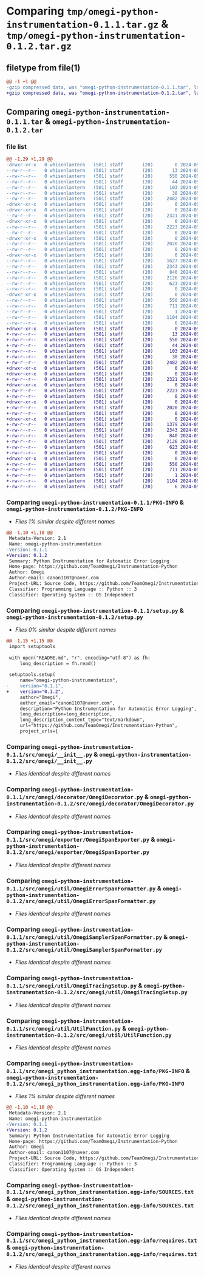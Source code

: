 # Comparing `tmp/omegi-python-instrumentation-0.1.1.tar.gz` & `tmp/omegi-python-instrumentation-0.1.2.tar.gz`

## filetype from file(1)

```diff
@@ -1 +1 @@
-gzip compressed data, was "omegi-python-instrumentation-0.1.1.tar", last modified: Tue May 14 08:04:36 2024, max compression
+gzip compressed data, was "omegi-python-instrumentation-0.1.2.tar", last modified: Tue May 14 08:36:16 2024, max compression
```

## Comparing `omegi-python-instrumentation-0.1.1.tar` & `omegi-python-instrumentation-0.1.2.tar`

### file list

```diff
@@ -1,29 +1,29 @@
-drwxr-xr-x   0 whisenlantern   (501) staff       (20)        0 2024-05-14 08:04:36.139507 omegi-python-instrumentation-0.1.1/
--rw-r--r--   0 whisenlantern   (501) staff       (20)       13 2024-05-07 06:22:05.000000 omegi-python-instrumentation-0.1.1/LICENSE.txt
--rw-r--r--   0 whisenlantern   (501) staff       (20)      550 2024-05-14 08:04:36.139387 omegi-python-instrumentation-0.1.1/PKG-INFO
--rw-r--r--   0 whisenlantern   (501) staff       (20)       44 2024-05-07 06:21:19.000000 omegi-python-instrumentation-0.1.1/README.md
--rw-r--r--   0 whisenlantern   (501) staff       (20)      103 2024-05-07 06:17:54.000000 omegi-python-instrumentation-0.1.1/pyproject.toml
--rw-r--r--   0 whisenlantern   (501) staff       (20)       38 2024-05-14 08:04:36.139548 omegi-python-instrumentation-0.1.1/setup.cfg
--rw-r--r--   0 whisenlantern   (501) staff       (20)     2482 2024-05-14 08:04:27.000000 omegi-python-instrumentation-0.1.1/setup.py
-drwxr-xr-x   0 whisenlantern   (501) staff       (20)        0 2024-05-14 08:04:36.135845 omegi-python-instrumentation-0.1.1/src/
-drwxr-xr-x   0 whisenlantern   (501) staff       (20)        0 2024-05-14 08:04:36.136585 omegi-python-instrumentation-0.1.1/src/omegi/
--rw-r--r--   0 whisenlantern   (501) staff       (20)     2321 2024-05-14 07:50:48.000000 omegi-python-instrumentation-0.1.1/src/omegi/__init__.py
-drwxr-xr-x   0 whisenlantern   (501) staff       (20)        0 2024-05-14 08:04:36.137030 omegi-python-instrumentation-0.1.1/src/omegi/decorator/
--rw-r--r--   0 whisenlantern   (501) staff       (20)     2223 2024-05-14 06:38:33.000000 omegi-python-instrumentation-0.1.1/src/omegi/decorator/OmegiDecorator.py
--rw-r--r--   0 whisenlantern   (501) staff       (20)        0 2024-05-14 00:41:28.000000 omegi-python-instrumentation-0.1.1/src/omegi/decorator/__init__.py
-drwxr-xr-x   0 whisenlantern   (501) staff       (20)        0 2024-05-14 08:04:36.137230 omegi-python-instrumentation-0.1.1/src/omegi/exporter/
--rw-r--r--   0 whisenlantern   (501) staff       (20)     2020 2024-05-14 08:04:27.000000 omegi-python-instrumentation-0.1.1/src/omegi/exporter/OmegiSpanExporter.py
--rw-r--r--   0 whisenlantern   (501) staff       (20)        0 2024-05-14 00:41:10.000000 omegi-python-instrumentation-0.1.1/src/omegi/exporter/__init__.py
-drwxr-xr-x   0 whisenlantern   (501) staff       (20)        0 2024-05-14 08:04:36.138689 omegi-python-instrumentation-0.1.1/src/omegi/util/
--rw-r--r--   0 whisenlantern   (501) staff       (20)     1627 2024-05-14 01:15:00.000000 omegi-python-instrumentation-0.1.1/src/omegi/util/OmegiDependencyInstrument.py
--rw-r--r--   0 whisenlantern   (501) staff       (20)     2343 2024-05-14 07:24:09.000000 omegi-python-instrumentation-0.1.1/src/omegi/util/OmegiErrorSpanFormatter.py
--rw-r--r--   0 whisenlantern   (501) staff       (20)      840 2024-05-14 07:24:09.000000 omegi-python-instrumentation-0.1.1/src/omegi/util/OmegiSamplerSpanFormatter.py
--rw-r--r--   0 whisenlantern   (501) staff       (20)     2126 2024-05-14 07:50:48.000000 omegi-python-instrumentation-0.1.1/src/omegi/util/OmegiTracingSetup.py
--rw-r--r--   0 whisenlantern   (501) staff       (20)      623 2024-05-14 06:53:00.000000 omegi-python-instrumentation-0.1.1/src/omegi/util/UtilFunction.py
--rw-r--r--   0 whisenlantern   (501) staff       (20)        0 2024-05-14 07:04:48.000000 omegi-python-instrumentation-0.1.1/src/omegi/util/__init__.py
-drwxr-xr-x   0 whisenlantern   (501) staff       (20)        0 2024-05-14 08:04:36.139229 omegi-python-instrumentation-0.1.1/src/omegi_python_instrumentation.egg-info/
--rw-r--r--   0 whisenlantern   (501) staff       (20)      550 2024-05-14 08:04:36.000000 omegi-python-instrumentation-0.1.1/src/omegi_python_instrumentation.egg-info/PKG-INFO
--rw-r--r--   0 whisenlantern   (501) staff       (20)      711 2024-05-14 08:04:36.000000 omegi-python-instrumentation-0.1.1/src/omegi_python_instrumentation.egg-info/SOURCES.txt
--rw-r--r--   0 whisenlantern   (501) staff       (20)        1 2024-05-14 08:04:36.000000 omegi-python-instrumentation-0.1.1/src/omegi_python_instrumentation.egg-info/dependency_links.txt
--rw-r--r--   0 whisenlantern   (501) staff       (20)     1104 2024-05-14 08:04:36.000000 omegi-python-instrumentation-0.1.1/src/omegi_python_instrumentation.egg-info/requires.txt
--rw-r--r--   0 whisenlantern   (501) staff       (20)        6 2024-05-14 08:04:36.000000 omegi-python-instrumentation-0.1.1/src/omegi_python_instrumentation.egg-info/top_level.txt
+drwxr-xr-x   0 whisenlantern   (501) staff       (20)        0 2024-05-14 08:36:16.013219 omegi-python-instrumentation-0.1.2/
+-rw-r--r--   0 whisenlantern   (501) staff       (20)       13 2024-05-07 06:22:05.000000 omegi-python-instrumentation-0.1.2/LICENSE.txt
+-rw-r--r--   0 whisenlantern   (501) staff       (20)      550 2024-05-14 08:36:16.013102 omegi-python-instrumentation-0.1.2/PKG-INFO
+-rw-r--r--   0 whisenlantern   (501) staff       (20)       44 2024-05-07 06:21:19.000000 omegi-python-instrumentation-0.1.2/README.md
+-rw-r--r--   0 whisenlantern   (501) staff       (20)      103 2024-05-07 06:17:54.000000 omegi-python-instrumentation-0.1.2/pyproject.toml
+-rw-r--r--   0 whisenlantern   (501) staff       (20)       38 2024-05-14 08:36:16.013267 omegi-python-instrumentation-0.1.2/setup.cfg
+-rw-r--r--   0 whisenlantern   (501) staff       (20)     2482 2024-05-14 08:36:05.000000 omegi-python-instrumentation-0.1.2/setup.py
+drwxr-xr-x   0 whisenlantern   (501) staff       (20)        0 2024-05-14 08:36:16.009454 omegi-python-instrumentation-0.1.2/src/
+drwxr-xr-x   0 whisenlantern   (501) staff       (20)        0 2024-05-14 08:36:16.010215 omegi-python-instrumentation-0.1.2/src/omegi/
+-rw-r--r--   0 whisenlantern   (501) staff       (20)     2321 2024-05-14 07:50:48.000000 omegi-python-instrumentation-0.1.2/src/omegi/__init__.py
+drwxr-xr-x   0 whisenlantern   (501) staff       (20)        0 2024-05-14 08:36:16.010670 omegi-python-instrumentation-0.1.2/src/omegi/decorator/
+-rw-r--r--   0 whisenlantern   (501) staff       (20)     2223 2024-05-14 06:38:33.000000 omegi-python-instrumentation-0.1.2/src/omegi/decorator/OmegiDecorator.py
+-rw-r--r--   0 whisenlantern   (501) staff       (20)        0 2024-05-14 00:41:28.000000 omegi-python-instrumentation-0.1.2/src/omegi/decorator/__init__.py
+drwxr-xr-x   0 whisenlantern   (501) staff       (20)        0 2024-05-14 08:36:16.010986 omegi-python-instrumentation-0.1.2/src/omegi/exporter/
+-rw-r--r--   0 whisenlantern   (501) staff       (20)     2020 2024-05-14 08:04:27.000000 omegi-python-instrumentation-0.1.2/src/omegi/exporter/OmegiSpanExporter.py
+-rw-r--r--   0 whisenlantern   (501) staff       (20)        0 2024-05-14 00:41:10.000000 omegi-python-instrumentation-0.1.2/src/omegi/exporter/__init__.py
+drwxr-xr-x   0 whisenlantern   (501) staff       (20)        0 2024-05-14 08:36:16.012390 omegi-python-instrumentation-0.1.2/src/omegi/util/
+-rw-r--r--   0 whisenlantern   (501) staff       (20)     1379 2024-05-14 08:35:26.000000 omegi-python-instrumentation-0.1.2/src/omegi/util/OmegiDependencyInstrument.py
+-rw-r--r--   0 whisenlantern   (501) staff       (20)     2343 2024-05-14 07:24:09.000000 omegi-python-instrumentation-0.1.2/src/omegi/util/OmegiErrorSpanFormatter.py
+-rw-r--r--   0 whisenlantern   (501) staff       (20)      840 2024-05-14 07:24:09.000000 omegi-python-instrumentation-0.1.2/src/omegi/util/OmegiSamplerSpanFormatter.py
+-rw-r--r--   0 whisenlantern   (501) staff       (20)     2126 2024-05-14 07:50:48.000000 omegi-python-instrumentation-0.1.2/src/omegi/util/OmegiTracingSetup.py
+-rw-r--r--   0 whisenlantern   (501) staff       (20)      623 2024-05-14 06:53:00.000000 omegi-python-instrumentation-0.1.2/src/omegi/util/UtilFunction.py
+-rw-r--r--   0 whisenlantern   (501) staff       (20)        0 2024-05-14 07:04:48.000000 omegi-python-instrumentation-0.1.2/src/omegi/util/__init__.py
+drwxr-xr-x   0 whisenlantern   (501) staff       (20)        0 2024-05-14 08:36:16.012932 omegi-python-instrumentation-0.1.2/src/omegi_python_instrumentation.egg-info/
+-rw-r--r--   0 whisenlantern   (501) staff       (20)      550 2024-05-14 08:36:15.000000 omegi-python-instrumentation-0.1.2/src/omegi_python_instrumentation.egg-info/PKG-INFO
+-rw-r--r--   0 whisenlantern   (501) staff       (20)      711 2024-05-14 08:36:15.000000 omegi-python-instrumentation-0.1.2/src/omegi_python_instrumentation.egg-info/SOURCES.txt
+-rw-r--r--   0 whisenlantern   (501) staff       (20)        1 2024-05-14 08:36:15.000000 omegi-python-instrumentation-0.1.2/src/omegi_python_instrumentation.egg-info/dependency_links.txt
+-rw-r--r--   0 whisenlantern   (501) staff       (20)     1104 2024-05-14 08:36:15.000000 omegi-python-instrumentation-0.1.2/src/omegi_python_instrumentation.egg-info/requires.txt
+-rw-r--r--   0 whisenlantern   (501) staff       (20)        6 2024-05-14 08:36:15.000000 omegi-python-instrumentation-0.1.2/src/omegi_python_instrumentation.egg-info/top_level.txt
```

### Comparing `omegi-python-instrumentation-0.1.1/PKG-INFO` & `omegi-python-instrumentation-0.1.2/PKG-INFO`

 * *Files 1% similar despite different names*

```diff
@@ -1,10 +1,10 @@
 Metadata-Version: 2.1
 Name: omegi-python-instrumentation
-Version: 0.1.1
+Version: 0.1.2
 Summary: Python Instrumentation for Automatic Error Logging
 Home-page: https://github.com/TeamOmegi/Instrumentation-Python
 Author: Omegi
 Author-email: canon1107@naver.com
 Project-URL: Source Code, https://github.com/TeamOmegi/Instrumentation-Python
 Classifier: Programming Language :: Python :: 3
 Classifier: Operating System :: OS Independent
```

### Comparing `omegi-python-instrumentation-0.1.1/setup.py` & `omegi-python-instrumentation-0.1.2/setup.py`

 * *Files 0% similar despite different names*

```diff
@@ -1,15 +1,15 @@
 import setuptools
 
 with open("README.md", "r", encoding="utf-8") as fh:
     long_description = fh.read()
 
 setuptools.setup(
     name="omegi-python-instrumentation",
-    version="0.1.1",
+    version="0.1.2",
     author="Omegi",
     author_email="canon1107@naver.com",
     description="Python Instrumentation for Automatic Error Logging",
     long_description=long_description,
     long_description_content_type="text/markdown",
     url="https://github.com/TeamOmegi/Instrumentation-Python",
     project_urls={
```

### Comparing `omegi-python-instrumentation-0.1.1/src/omegi/__init__.py` & `omegi-python-instrumentation-0.1.2/src/omegi/__init__.py`

 * *Files identical despite different names*

### Comparing `omegi-python-instrumentation-0.1.1/src/omegi/decorator/OmegiDecorator.py` & `omegi-python-instrumentation-0.1.2/src/omegi/decorator/OmegiDecorator.py`

 * *Files identical despite different names*

### Comparing `omegi-python-instrumentation-0.1.1/src/omegi/exporter/OmegiSpanExporter.py` & `omegi-python-instrumentation-0.1.2/src/omegi/exporter/OmegiSpanExporter.py`

 * *Files identical despite different names*

### Comparing `omegi-python-instrumentation-0.1.1/src/omegi/util/OmegiErrorSpanFormatter.py` & `omegi-python-instrumentation-0.1.2/src/omegi/util/OmegiErrorSpanFormatter.py`

 * *Files identical despite different names*

### Comparing `omegi-python-instrumentation-0.1.1/src/omegi/util/OmegiSamplerSpanFormatter.py` & `omegi-python-instrumentation-0.1.2/src/omegi/util/OmegiSamplerSpanFormatter.py`

 * *Files identical despite different names*

### Comparing `omegi-python-instrumentation-0.1.1/src/omegi/util/OmegiTracingSetup.py` & `omegi-python-instrumentation-0.1.2/src/omegi/util/OmegiTracingSetup.py`

 * *Files identical despite different names*

### Comparing `omegi-python-instrumentation-0.1.1/src/omegi/util/UtilFunction.py` & `omegi-python-instrumentation-0.1.2/src/omegi/util/UtilFunction.py`

 * *Files identical despite different names*

### Comparing `omegi-python-instrumentation-0.1.1/src/omegi_python_instrumentation.egg-info/PKG-INFO` & `omegi-python-instrumentation-0.1.2/src/omegi_python_instrumentation.egg-info/PKG-INFO`

 * *Files 1% similar despite different names*

```diff
@@ -1,10 +1,10 @@
 Metadata-Version: 2.1
 Name: omegi-python-instrumentation
-Version: 0.1.1
+Version: 0.1.2
 Summary: Python Instrumentation for Automatic Error Logging
 Home-page: https://github.com/TeamOmegi/Instrumentation-Python
 Author: Omegi
 Author-email: canon1107@naver.com
 Project-URL: Source Code, https://github.com/TeamOmegi/Instrumentation-Python
 Classifier: Programming Language :: Python :: 3
 Classifier: Operating System :: OS Independent
```

### Comparing `omegi-python-instrumentation-0.1.1/src/omegi_python_instrumentation.egg-info/SOURCES.txt` & `omegi-python-instrumentation-0.1.2/src/omegi_python_instrumentation.egg-info/SOURCES.txt`

 * *Files identical despite different names*

### Comparing `omegi-python-instrumentation-0.1.1/src/omegi_python_instrumentation.egg-info/requires.txt` & `omegi-python-instrumentation-0.1.2/src/omegi_python_instrumentation.egg-info/requires.txt`

 * *Files identical despite different names*

